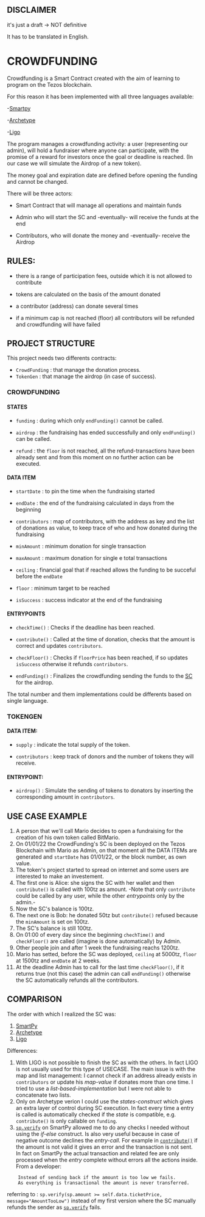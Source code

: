 ## DISCLAIMER

it's just a draft -> NOT definitive

It has to be translated in English.

  

# CROWDFUNDING

Crowdfunding is a Smart Contract created with the aim of learning to program on the Tezos blockchain.

For this reason it has been implemented with all three languages available:

-[Smartpy](https://github.com/TheMastro-11/LearningTezos/blob/contracts/CrowdFunding/SmartPy/README.md)

-[Archetype](https://github.com/TheMastro-11/LearningTezos/blob/contracts/CrowdFunding/Archetype/README.md)

-[Ligo](https://github.com/TheMastro-11/LearningTezos/blob/contracts/CrowdFunding/Ligo/README.md)

  

The program manages a crowdfunding activity: a user (representing our admin), will hold a fundraiser where anyone can participate, with the promise of a reward for investors once the goal or deadline is reached. (In our case we will simulate the Airdrop of a new token).

The money goal and expiration date are defined before opening the funding and cannot be changed.


There will be three actors:

* Smart Contract that will manage all operations and maintain funds

* Admin who will start the SC and -eventually- will receive the funds at the end

* Contributors, who will donate the money and -eventually- receive the Airdrop

  

## RULES:

* there is a range of participation fees, outside which it is not allowed to contribute

* tokens are calculated on the basis of the amount donated

* a contributor (address) can donate several times

* if a minimum cap is not reached (floor) all contributors will be refunded and crowdfunding will have failed
  

## PROJECT STRUCTURE
This project needs two differents contracts:
* `CrowdFunding` : that manage the donation process.
* `TokenGen` : that manage the airdrop (in case of success).

### CROWDFUNDING

#### STATES

* `funding` : during which only `endFunding()` cannot be called. 

* `airdrop` : the fundraising has ended successfully and only `endFunding()` can be called.

* `refund` : the `floor` is not reached, all the refund-transactions have been already sent and from this moment on no further action can be executed. 

#### DATA ITEM

*  `startDate` : to pin the time when the fundraising started

*  `endDate` : the end of the fundraising calculated in days from the beginning

*  `contributors` : map of contributors, with the address as key and the list of donations as value, to keep trace of who and how donated during the fundraising

*  `minAmount` : minimum donation for single transaction

*  `maxAmount` : maximum donation for single e total transactions

*  `ceiling` : financial goal that if reached allows the funding to be succeful before the `endDate`

*  `floor` : minimum target to be reached

*  `isSuccess` : success indicator at the end of the fundraising


#### ENTRYPOINTS

* `checkTime()` : Checks if the deadline has been reached.

* `contribute()` : Called at the time of donation, checks that the amount is correct and updates `contributors`.

* `checkFloor()` : Checks if `floorPrice` has been reached, if so updates `isSuccess` otherwise it refunds `contributors`.
  
* `endFunding()` : Finalizes the crowdfunding sending the funds to the [SC](#TokenGen) for the airdrop.

The total number and them implementations could be differents based on single language.


### TOKENGEN

#### DATA ITEM:

*  `supply` : indicate the total supply of the token.

*  `contributors` : keep track of donors and the number of tokens they will receive.


#### ENTRYPOINT:
*   `airdrop()` : Simulate the sending of tokens to donators by inserting the corresponding amount in `contributors`.

## USE CASE EXAMPLE
1. A person that we'll call Mario decides to open a fundraising for the creation of his own token called BitMario. 
2. On 01/01/22 the CrowdFunding's SC is been deployed on the Tezos Blockchain with Mario as Admin, on that moment all the DATA ITEMs are generated and `startDate` has 01/01/22, or the block number, as own value.
3. The token's project started to spread on internet and some users are interested to make an investement.
4. The first one is Alice: she signs the SC with her wallet and then `contribute()` is called with 100tz as amount.
-Note that only `contribute` could be called by any user, while the other *entrypoints* only by the admin.-
5. Now the SC's balance is 100tz.
6. The next one is Bob: he donated 50tz but `contribute()` refused because the `minAmount` is set on 100tz.
7. The SC's balance is still 100tz.
8. On 01:00 of every day since the beginning `chechTime()` and `checkFloor()` are called (imagine is done automatically) by Admin. 
9. Other people join and after 1 week the fundraising reachs 1200tz.
10. Mario has setted, before the SC was deployed, `ceiling` at 5000tz, `floor` at 1500tz and `endDate` at 2 weeks.
11. At the deadline Admin has to call for the last time `checkFloor()`, if it returns true (not this case) the admin can call `endFunding()` otherwise the SC automatically refunds all the contributors.


## COMPARISON
The order with which I realized the SC was:
1. [SmartPy](https://github.com/TheMastro-11/LearningTezos/tree/contracts/CrowdFunding/SmartPy)
2. [Archetype](https://github.com/TheMastro-11/LearningTezos/tree/contracts/CrowdFunding/Archetype)
3. [Ligo](https://github.com/TheMastro-11/LearningTezos/tree/contracts/CrowdFunding/Ligo)

Differences: 
1. With LIGO is not possible to finish the SC as with the others.
In fact LIGO is not usually used for this type of USECASE.
The main issue is with the map and list management: I cannot check if an address already exists in `contributors` or update his *map-value* if donates more than one time.
I tried to use a *list-based-implementation* but I were not able to concatenate two lists.
2. Only on Archetype verion I could use the *states-construct* which gives an extra layer of control during SC execution. In fact every time a entry is called is automatically checked if the *state* is compatible, e.g. `contribute()` is only callable on `funding`.
3. [`sp.verify`](https://smartpy.io/docs/general/checking_condition/#asserts) on SmartPy allowed me to do any checks I needed without using the *if-else* construct.
Is also very useful because in case of negative outcome declines the *entry-call*. 
For example in [`contribute()`](https://github.com/TheMastro-11/LearningTezos/tree/contracts/CrowdFunding/SmartPy/#contribute) if the amount is not valid it gives an error and the transaction is not sent.
In fact on SmartPy the actual transaction and related fee are only processed when the *entry* complete without errors all the actions inside.
From a developer:
``` 
    Instead of sending back if the amount is too low we fails.
    As everything is transactional the amount is never transferred.
```
referring to : `sp.verify(sp.amount >= self.data.ticketPrice, message="AmountTooLow")` instead of my first version where the SC manually refunds the sender as [`sp.verify`](https://smartpy.io/docs/general/checking_condition/#asserts) fails.


